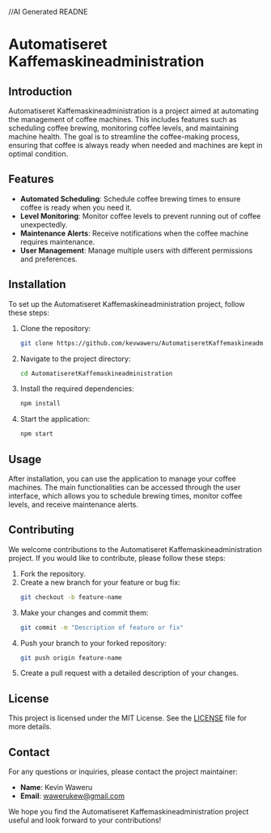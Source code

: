 //AI Generated READNE
# Automatiseret Kaffemaskineadministration

## Introduction

Automatiseret Kaffemaskineadministration is a project aimed at automating the management of coffee machines. This includes features such as scheduling coffee brewing, monitoring coffee levels, and maintaining machine health. The goal is to streamline the coffee-making process, ensuring that coffee is always ready when needed and machines are kept in optimal condition.

## Features

- **Automated Scheduling**: Schedule coffee brewing times to ensure coffee is ready when you need it.
- **Level Monitoring**: Monitor coffee levels to prevent running out of coffee unexpectedly.
- **Maintenance Alerts**: Receive notifications when the coffee machine requires maintenance.
- **User Management**: Manage multiple users with different permissions and preferences.

## Installation

To set up the Automatiseret Kaffemaskineadministration project, follow these steps:

1. Clone the repository:
    ```sh
    git clone https://github.com/kevwaweru/AutomatiseretKaffemaskineadministration.git
    ```

2. Navigate to the project directory:
    ```sh
    cd AutomatiseretKaffemaskineadministration
    ```

3. Install the required dependencies:
    ```sh
    npm install
    ```

4. Start the application:
    ```sh
    npm start
    ```

## Usage

After installation, you can use the application to manage your coffee machines. The main functionalities can be accessed through the user interface, which allows you to schedule brewing times, monitor coffee levels, and receive maintenance alerts.

## Contributing

We welcome contributions to the Automatiseret Kaffemaskineadministration project. If you would like to contribute, please follow these steps:

1. Fork the repository.
2. Create a new branch for your feature or bug fix:
    ```sh
    git checkout -b feature-name
    ```
3. Make your changes and commit them:
    ```sh
    git commit -m "Description of feature or fix"
    ```
4. Push your branch to your forked repository:
    ```sh
    git push origin feature-name
    ```
5. Create a pull request with a detailed description of your changes.

## License

This project is licensed under the MIT License. See the [LICENSE](LICENSE) file for more details.

## Contact

For any questions or inquiries, please contact the project maintainer:
- **Name**: Kevin Waweru
- **Email**: wawerukew@gmail.com

We hope you find the Automatiseret Kaffemaskineadministration project useful and look forward to your contributions!
